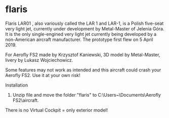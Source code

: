 # flaris
Flaris LAR01 , also variously called the LAR 1 and LAR-1, is a Polish five-seat very light jet, currently under development by Metal-Master of Jelenia Góra. It is the only single-engined very light jet currently being developed by a non-American aircraft manufacturer. The prototype first flew on 5 April 2019. 

For Aerofly FS2 made by Krzysztof Kaniewski, 3D model by Metal-Master, livery by Lukasz Wojciechowicz.

 Some features may not work as intended and this aircraft could crash your Aerofly FS2. 
 Use it at your own risk!
 
Installation

1. Unzip file and move the folder "flaris" to C:\Users\~\Documents\Aerofly FS2\aircraft.

There is no Virtual Cockpit = only exterior model!